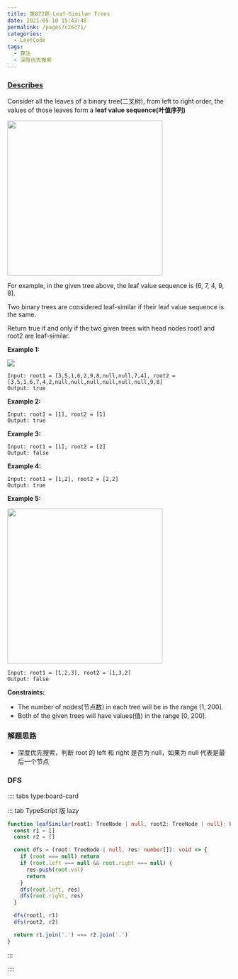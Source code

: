 ```yaml
---
title: 第872题-Leaf-Similar Trees
date: 2021-05-10 15:43:48
permalink: /pages/c26c71/
categories:
  - LeetCode
tags:
  - 算法
  - 深度优先搜索
---
```


### [Describes](https://leetcode-cn.com/problems/leaf-similar-trees/)

Consider all the leaves of a <span class="span-shadow">binary tree(二叉树)</span>, from left to right order, the values of those leaves form a **leaf value sequence(叶值序列)**

<img src="https://cdn.jsdelivr.net/gh/xiaojun996/CDN/images/leetcode/leaf-similar-trees.png" width="350" />

<!-- more -->

For example, in the given tree above, the leaf value sequence is <span class="span-shadow">(6, 7, 4, 9, 8)</span>.

Two binary trees are considered leaf-similar if their leaf value sequence is the same.

Return true if and only if the two given trees with head nodes <span class="span-shadow">root1</span> and <span class="span-shadow">root2</span> are leaf-similar.

**Example 1:**

<img src="https://cdn.jsdelivr.net/gh/xiaojun996/CDN/images/leetcode/leaf-similar-trees-1.jpeg" />

```
Input: root1 = [3,5,1,6,2,9,8,null,null,7,4], root2 = [3,5,1,6,7,4,2,null,null,null,null,null,null,9,8]
Output: true
```

**Example 2:**

```
Input: root1 = [1], root2 = [1]
Output: true
```

**Example 3:**

```
Input: root1 = [1], root2 = [2]
Output: false
```

**Example 4:**

```
Input: root1 = [1,2], root2 = [2,2]
Output: true
```

**Example 5:**

<img src="https://cdn.jsdelivr.net/gh/xiaojun996/CDN/images/leetcode/leaf-similar-trees-2.jpeg" width="350" />

```
Input: root1 = [1,2,3], root2 = [1,3,2]
Output: false
```

**Constraints:**

- The <span class="span-shadow">number of nodes(节点数)</span> in each tree will be in the range <span class="span-shadow">[1, 200]</span>.
- Both of the given trees will have <span class="span-shadow">values(值)</span> in the range <span class="span-shadow">[0, 200]</span>.

### 解题思路

- 深度优先搜索，判断 <span class="span-shadow">root</span> 的 <span class="span-shadow">left</span> 和 <span class="span-shadow">right</span> 是否为 <span class="span-shadow">null</span>，如果为 <span class="span-shadow">null</span> 代表是最后一个节点

### DFS

:::: tabs type:board-card

::: tab TypeScript 版 lazy

```TypeScript
function leafSimilar(root1: TreeNode | null, root2: TreeNode | null): boolean {
  const r1 = []
  const r2 = []

  const dfs = (root: TreeNode | null, res: number[]): void => {
    if (root === null) return
    if (root.left === null && root.right === null) {
      res.push(root.val)
      return
    }
    dfs(root.left, res)
    dfs(root.right, res)
  }

  dfs(root1, r1)
  dfs(root2, r2)

  return r1.join('.') === r2.join('.')
}
```

:::

::::
